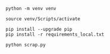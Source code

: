 ```
python -m venv venv
```


```
source venv/Scripts/activate
```


```
pip install --upgrade pip
pip install -r requirements_local.txt
```

```
python scrap.py
```


